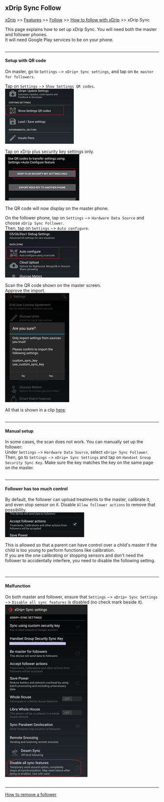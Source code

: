 ## xDrip Sync Follow  
[xDrip](../README.md) >> [Features](./Features_page.md) >> [Follow](./Follow_page.md) >> [How to follow with xDrip](./How-to-follow.md) >> xDrip Sync  
  
This page explains how to set up xDrip Sync.  You will need both the master and follower phones.  
It will need Google Play services to be on your phone.  
<br/>  
  
---  

#### **Setup with QR code**    
On master, go to `Settings` &#8722;> `xDrip+ Sync settings`, and tap on `Be master for followers`.  
  
Tap on `Settings` &#8722;> `Show Settings QR codes`.  
![](./images/ShowSettingsQR.png)  
  
Tap on xDrip plus security key settings only.  
![](./images/SecuritySettingsOnly.png)  
  
The QR code will now display on the master phone.  
  
On the follower phone, tap on `Settings` &#8722;> `Hardware Data Source` and choose `xDrip Sync Follower`.  
Then, tap on `Settings` &#8722;> `Auto configure`.  
![](./images/AutoConfigureTap.png)  
  
Scan the QR code shown on the master screen.  
Approve the import.  
![](./Follow/images/ConfirmxSyncKeyImport.png)  
  
All that is shown in a clip [here](https://youtu.be/LcgjfbYcWkE).  
<br/>  
  
---  

#### **Manual setup**    
In some cases, the scan does not work. You can manually set up the follower:  
Under `Settings` &#8722;> `Hardware Data Source`, select `xDrip+ Sync Follower`.  
Then, go to `Settings` &#8722;> `xDrip+ Sync Settings` and tap on `Handset Group Security Sync Key`. Make sure the key matches the key on the same page on the master.  
<br/>  
  
---  
  
#### **Follower has too much control**  
By default, the follower can upload treatments to the master, calibrate it, and even stop sensor on it.  Disable `Allow follower actions` to remove that possibility.  
![](./Follow/images/AcceptFollowerActions.png)  

This is allowed so that a parent can have control over a child's master if the child is too young to perform functions like calibration.  
If you are the one calibrating or stopping sensors and don't need the follower to accidentally interfere, you need to disable the following setting.  
  
<br/>  
  
---  
  
#### **Malfunction**  
On both master and follower, ensure that `Settings` &#8722;> `xDrip+ Sync Settings` &#8722;> `Disable all sync features` is disabled (no check mark beside it).  
![](./images/DisableAllSyncFeatures.png)  
<br/>  

---  
  
[How to remove a follower](./Follow/RemoveFollower.md)  
  
